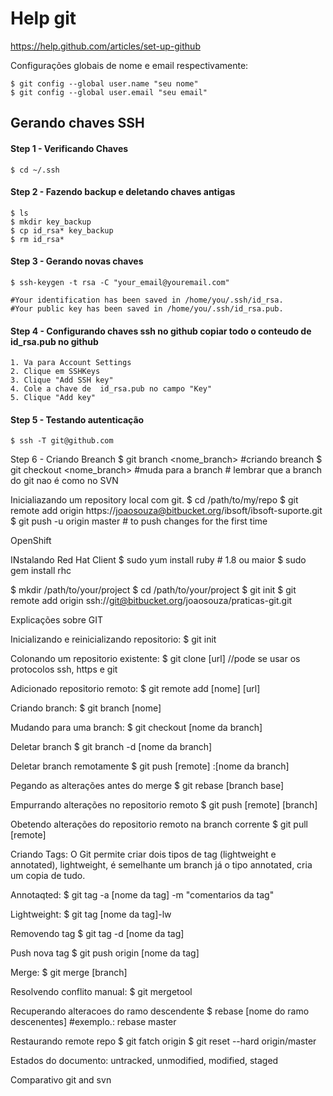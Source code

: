# Help git

https://help.github.com/articles/set-up-github

Configurações globais de nome e email respectivamente:

	$ git config --global user.name "seu nome"
	$ git config --global user.email "seu email"


## Gerando chaves SSH

#### Step 1 - Verificando Chaves
	$ cd ~/.ssh 

#### Step 2 - Fazendo backup e deletando chaves antigas
	$ ls
  	$ mkdir key_backup
  	$ cp id_rsa* key_backup
  	$ rm id_rsa*
  
#### Step 3 - Gerando novas chaves
  	$ ssh-keygen -t rsa -C "your_email@youremail.com"
  
  	#Your identification has been saved in /home/you/.ssh/id_rsa.
  	#Your public key has been saved in /home/you/.ssh/id_rsa.pub.

#### Step 4 - Configurando chaves ssh no github copiar todo o conteudo de id_rsa.pub no github
	1. Va para Account Settings
  	2. Clique em SSHKeys
  	3. Clique "Add SSH key"
  	4. Cole a chave de  id_rsa.pub no campo "Key"
  	5. Clique "Add key"

#### Step 5 - Testando autenticação
	$ ssh -T git@github.com


Step 6 -  Criando Breanch
	$ git branch <nome_branch> #criando breanch
	$ git checkout <nome_branch> #muda para a branch
	# lembrar que a branch do git nao é como no SVN
	

Inicialiazando um repository local com git.
$ cd /path/to/my/repo
$ git remote add origin https://joaosouza@bitbucket.org/ibsoft/ibsoft-suporte.git
$ git push -u origin master   # to push changes for the first time

  
OpenShift


INstalando Red Hat Client
  $ sudo yum install ruby # 1.8 ou maior
  $ sudo gem install rhc
  
  
  
$ mkdir /path/to/your/project
$ cd /path/to/your/project
$ git init
$ git remote add origin ssh://git@bitbucket.org/joaosouza/praticas-git.git
  
  
 Explicações sobre GIT
 
Inicializando e reinicializando repositorio:
$ git init
 
Colonando um repositorio existente:
$ git clone [url] //pode se usar os protocolos ssh, https e git

Adicionado repositorio remoto:
$ git remote add [nome] [url]

Criando branch:
$ git branch [nome]

Mudando para uma branch:
$ git checkout [nome da branch]

Deletar branch
$ git branch -d [nome da branch]

Deletar branch remotamente
$ git push [remote] :[nome da branch] 

Pegando as alterações antes do merge
$ git rebase [branch base]

Empurrando alterações no repositorio remoto
$ git push [remote] [branch]

Obetendo alterações do repositorio remoto na branch corrente
$ git pull [remote]


Criando Tags: O Git permite criar dois tipos de tag (lightweight e  annotated),
lightweight, é semelhante  um branch já o tipo annotated, cria um copia de tudo.

Annotaqted:
$ git tag -a [nome da tag] -m "comentarios da tag"

Lightweight:
$ git tag [nome da tag]-lw

Removendo tag
$ git tag -d [nome da tag] 

Push nova tag
$ git push origin [nome da tag]

Merge:
$ git merge [branch]

Resolvendo conflito manual:
$ git mergetool

Recuperando alteracoes do ramo descendente
$ rebase [nome do ramo descenentes] #exemplo.: rebase master

Restaurando remote repo
$ git fatch origin
$ git reset --hard origin/master



Estados do documento: untracked, unmodified, modified, staged


Comparativo git and svn
